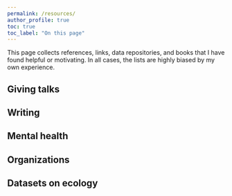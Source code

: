 ```yaml
---
permalink: /resources/
author_profile: true
toc: true
toc_label: "On this page"
---
```

This page collects references, links, data repositories, and books that I have found helpful or motivating. In all cases, the lists are highly biased by my own experience.


## Giving talks

## Writing

## Mental health

## Organizations

## Datasets on ecology


